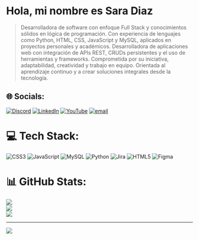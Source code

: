 # Hola, mi nombre es Sara Diaz
> Desarrolladora de software con enfoque Full Stack y conocimientos sólidos en lógica de programación. Con experiencia de lenguajes como Python, HTML, CSS, JavaScript y MySQL, aplicados en proyectos personales y académicos. Desarrolladora de aplicaciones web con integración de APIs REST, CRUDs persistentes y el uso de herramientas y frameworks. Comprometida por su iniciativa, adaptabilidad, creatividad y trabajo en equipo. Orientada al aprendizaje continuo y a crear soluciones integrales desde la tecnología.


## 🌐 Socials:
[![Discord](https://img.shields.io/badge/Discord-%237289DA.svg?logo=discord&logoColor=white)](https://discord.gg/sarasofiadiazrodriguez) [![LinkedIn](https://img.shields.io/badge/LinkedIn-%230077B5.svg?logo=linkedin&logoColor=white)](https://linkedin.com/in/https://www.linkedin.com/in/sara-sof%C3%ADa-d%C3%ADaz-rodr%C3%ADguez-15628b33a/) [![YouTube](https://img.shields.io/badge/YouTube-%23FF0000.svg?logo=YouTube&logoColor=white)](https://youtube.com/@https://www.youtube.com/channel/UCdaMJ2_VdC2DgcaxB_Lo7aA/posts?pvf=CAI%253D) [![email](https://img.shields.io/badge/Email-D14836?logo=gmail&logoColor=white)](mailto:saradiaz.01214@gmail.com) 

# 💻 Tech Stack:
![CSS3](https://img.shields.io/badge/css3-%231572B6.svg?style=for-the-badge&logo=css3&logoColor=white) ![JavaScript](https://img.shields.io/badge/javascript-%23323330.svg?style=for-the-badge&logo=javascript&logoColor=%23F7DF1E) ![MySQL](https://img.shields.io/badge/mysql-4479A1.svg?style=for-the-badge&logo=mysql&logoColor=white) ![Python](https://img.shields.io/badge/python-3670A0?style=for-the-badge&logo=python&logoColor=ffdd54) ![Jira](https://img.shields.io/badge/jira-%230A0FFF.svg?style=for-the-badge&logo=jira&logoColor=white) ![HTML5](https://img.shields.io/badge/html5-%23E34F26.svg?style=for-the-badge&logo=html5&logoColor=white) ![Figma](https://img.shields.io/badge/figma-%23F24E1E.svg?style=for-the-badge&logo=figma&logoColor=white)
# 📊 GitHub Stats:
![](https://github-readme-stats.vercel.app/api?username=Sarasofia1214&theme=holi&hide_border=false&include_all_commits=false&count_private=false)<br/>
![](https://nirzak-streak-stats.vercel.app/?user=Sarasofia1214&theme=holi&hide_border=false)<br/>
![](https://github-readme-stats.vercel.app/api/top-langs/?username=Sarasofia1214&theme=holi&hide_border=false&include_all_commits=false&count_private=false&layout=compact)

---
[![](https://visitcount.itsvg.in/api?id=Sarasofia1214&icon=0&color=0)](https://visitcount.itsvg.in)

<!-- Proudly created with GPRM ( https://gprm.itsvg.in ) -->
